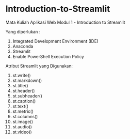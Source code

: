 # Introduction-to-Streamlit

Mata Kuliah Aplikasi Web
Modul 1 - Introduction to Streamlit

Yang diperlukan :
1. Integrated Development Environment (IDE)
2. Anaconda
3. Streamlit
4. Enable PowerShell Execution Policy

Atribut Streamlit yang Digunakan:
1. st.write()
2. st.markdown()
3. st.title()
4. st.header()
5. st.subheader()
6. st.caption()
7. st.text()
8. st.metric()
9. st.columns()
10. st.image()
11. st.audio()
12. st.video()
